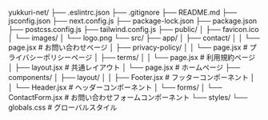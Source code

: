 yukkuri-net/
├── .eslintrc.json
├── .gitignore
├── README.md
├── jsconfig.json
├── next.config.js
├── package-lock.json
├── package.json
├── postcss.config.js
├── tailwind.config.js
├── public/
│   ├── favicon.ico
│   └── images/
│       └── logo.png
└── src/
    ├── app/
    │   ├── contact/
    │   │   └── page.jsx        # お問い合わせページ
    │   ├── privacy-policy/
    │   │   └── page.jsx        # プライバシーポリシーページ
    │   ├── terms/
    │   │   └── page.jsx        # 利用規約ページ
    │   ├── layout.jsx          # 共通レイアウト
    │   └── page.jsx            # ホームページ
    ├── components/
    │   ├── layout/
    │   │   ├── Footer.jsx      # フッターコンポーネント
    │   │   └── Header.jsx      # ヘッダーコンポーネント
    │   └── forms/
    │       └── ContactForm.jsx # お問い合わせフォームコンポーネント
    └── styles/
        └── globals.css         # グローバルスタイル